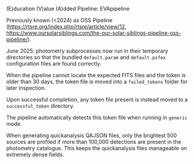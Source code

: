 (E)ducation (V)alue (A)dded Pipeline: EVApipeline

Previously known (<2024) as OSS Pipeline (https://rtsre.org/index.php/rtsre/article/view/12, https://www.oursolarsiblings.com/the-our-solar-siblings-pipeline-oss-pipeline/).

June 2025: photometry subprocesses now run in their temporary
directories so that the bundled `default.param` and `default.psfex`
configuration files are found correctly.

When the pipeline cannot locate the expected FITS files and the token is
older than 30 days, the token file is moved into a ``failed_tokens``
folder for later inspection.

Upon successful completion, any token file present is instead moved
to a ``successful_token`` directory.

The pipeline automatically detects this token file when running in
``generic`` mode.

When generating quickanalysis QAJSON files, only the brightest 500 sources
are profiled if more than 100,000 detections are present in the photometry
catalogue. This keeps the quickanalysis files manageable on extremely
dense fields.


